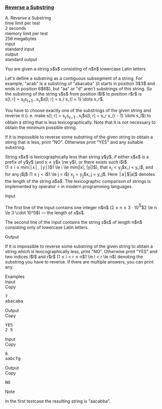 <h3><a href="https://codeforces.com/contest/1155/problem/A" target="_blank" rel="noopener noreferrer">Reverse a Substring</a></h3>

<div class="header"><div class="title">A. Reverse a Substring</div><div class="time-limit"><div class="property-title">time limit per test</div>2 seconds</div><div class="memory-limit"><div class="property-title">memory limit per test</div>256 megabytes</div><div class="input-file input-standard"><div class="property-title">input</div>standard input</div><div class="output-file output-standard"><div class="property-title">output</div>standard output</div></div><div><p>You are given a string <span class="MathJax_Preview" style="color: inherit;"><span class="MJXp-math" id="MJXp-Span-1"><span class="MJXp-mi MJXp-italic" id="MJXp-Span-2">s</span></span></span><span class="MathJax MathJax_Processing" id="MathJax-Element-1-Frame" tabindex="0"></span>$s$ consisting of <span class="MathJax_Preview" style="color: inherit;"><span class="MJXp-math" id="MJXp-Span-3"><span class="MJXp-mi MJXp-italic" id="MJXp-Span-4">n</span></span></span><span class="MathJax MathJax_Processing" id="MathJax-Element-2-Frame" tabindex="0"></span>$n$ lowercase Latin letters.</p><p>Let's define a substring as a contiguous subsegment of a string. For example, "<span class="tex-font-style-tt">acab</span>" is a substring of "<span class="tex-font-style-tt">abacaba</span>" (it starts in position <span class="MathJax_Preview" style="color: inherit;"><span class="MJXp-math" id="MJXp-Span-5"><span class="MJXp-mn" id="MJXp-Span-6">3</span></span></span><span class="MathJax MathJax_Processing" id="MathJax-Element-3-Frame" tabindex="0"></span>$3$ and ends in position <span class="MathJax_Preview" style="color: inherit;"><span class="MJXp-math" id="MJXp-Span-7"><span class="MJXp-mn" id="MJXp-Span-8">6</span></span></span><span class="MathJax MathJax_Processing" id="MathJax-Element-4-Frame" tabindex="0"></span>$6$), but "<span class="tex-font-style-tt">aa</span>" or "<span class="tex-font-style-tt">d</span>" aren't substrings of this string. So the substring of the string <span class="MathJax_Preview" style="color: inherit;"><span class="MJXp-math" id="MJXp-Span-9"><span class="MJXp-mi MJXp-italic" id="MJXp-Span-10">s</span></span></span><span class="MathJax MathJax_Processing" id="MathJax-Element-5-Frame" tabindex="0"></span>$s$ from position <span class="MathJax_Preview" style="color: inherit;"><span class="MJXp-math" id="MJXp-Span-11"><span class="MJXp-mi MJXp-italic" id="MJXp-Span-12">l</span></span></span><span class="MathJax MathJax_Processing" id="MathJax-Element-6-Frame" tabindex="0"></span>$l$ to position <span class="MathJax_Preview" style="color: inherit;"><span class="MJXp-math" id="MJXp-Span-13"><span class="MJXp-mi MJXp-italic" id="MJXp-Span-14">r</span></span></span><span class="MathJax MathJax_Processing" id="MathJax-Element-7-Frame" tabindex="0"></span>$r$ is <span class="MathJax_Preview" style="color: inherit;"><span class="MJXp-math" id="MJXp-Span-15"><span class="MJXp-mi MJXp-italic" id="MJXp-Span-16">s</span><span class="MJXp-mo" id="MJXp-Span-17" style="margin-left: 0em; margin-right: 0em;">[</span><span class="MJXp-mi MJXp-italic" id="MJXp-Span-18">l</span><span class="MJXp-mo" id="MJXp-Span-19" style="margin-left: 0em; margin-right: 0.222em;">;</span><span class="MJXp-mi MJXp-italic" id="MJXp-Span-20">r</span><span class="MJXp-mo" id="MJXp-Span-21" style="margin-left: 0em; margin-right: 0em;">]</span><span class="MJXp-mo" id="MJXp-Span-22" style="margin-left: 0.333em; margin-right: 0.333em;">=</span><span class="MJXp-msubsup" id="MJXp-Span-23"><span class="MJXp-mi MJXp-italic" id="MJXp-Span-24" style="margin-right: 0.05em;">s</span><span class="MJXp-mi MJXp-italic MJXp-script" id="MJXp-Span-25" style="vertical-align: -0.4em;">l</span></span><span class="MJXp-msubsup" id="MJXp-Span-26"><span class="MJXp-mi MJXp-italic" id="MJXp-Span-27" style="margin-right: 0.05em;">s</span><span class="MJXp-mrow MJXp-script" id="MJXp-Span-28" style="vertical-align: -0.4em;"><span class="MJXp-mi MJXp-italic" id="MJXp-Span-29">l</span><span class="MJXp-mo" id="MJXp-Span-30">+</span><span class="MJXp-mn" id="MJXp-Span-31">1</span></span></span><span class="MJXp-mo" id="MJXp-Span-32" style="margin-left: 0em; margin-right: 0em;">…</span><span class="MJXp-msubsup" id="MJXp-Span-33"><span class="MJXp-mi MJXp-italic" id="MJXp-Span-34" style="margin-right: 0.05em;">s</span><span class="MJXp-mi MJXp-italic MJXp-script" id="MJXp-Span-35" style="vertical-align: -0.4em;">r</span></span></span></span><span class="MathJax MathJax_Processing" id="MathJax-Element-8-Frame" tabindex="0"></span>$s[l; r] = s_l s_{l + 1} \dots s_r$.</p><p>You have to choose <span class="tex-font-style-bf">exactly</span> one of the substrings of the given string and reverse it (i. e. make <span class="MathJax_Preview" style="color: inherit;"><span class="MJXp-math" id="MJXp-Span-36"><span class="MJXp-mi MJXp-italic" id="MJXp-Span-37">s</span><span class="MJXp-mo" id="MJXp-Span-38" style="margin-left: 0em; margin-right: 0em;">[</span><span class="MJXp-mi MJXp-italic" id="MJXp-Span-39">l</span><span class="MJXp-mo" id="MJXp-Span-40" style="margin-left: 0em; margin-right: 0.222em;">;</span><span class="MJXp-mi MJXp-italic" id="MJXp-Span-41">r</span><span class="MJXp-mo" id="MJXp-Span-42" style="margin-left: 0em; margin-right: 0em;">]</span><span class="MJXp-mo" id="MJXp-Span-43" style="margin-left: 0.333em; margin-right: 0.333em;">=</span><span class="MJXp-msubsup" id="MJXp-Span-44"><span class="MJXp-mi MJXp-italic" id="MJXp-Span-45" style="margin-right: 0.05em;">s</span><span class="MJXp-mi MJXp-italic MJXp-script" id="MJXp-Span-46" style="vertical-align: -0.4em;">r</span></span><span class="MJXp-msubsup" id="MJXp-Span-47"><span class="MJXp-mi MJXp-italic" id="MJXp-Span-48" style="margin-right: 0.05em;">s</span><span class="MJXp-mrow MJXp-script" id="MJXp-Span-49" style="vertical-align: -0.4em;"><span class="MJXp-mi MJXp-italic" id="MJXp-Span-50">r</span><span class="MJXp-mo" id="MJXp-Span-51">−</span><span class="MJXp-mn" id="MJXp-Span-52">1</span></span></span><span class="MJXp-mo" id="MJXp-Span-53" style="margin-left: 0em; margin-right: 0em;">…</span><span class="MJXp-msubsup" id="MJXp-Span-54"><span class="MJXp-mi MJXp-italic" id="MJXp-Span-55" style="margin-right: 0.05em;">s</span><span class="MJXp-mi MJXp-italic MJXp-script" id="MJXp-Span-56" style="vertical-align: -0.4em;">l</span></span></span></span><span class="MathJax MathJax_Processing" id="MathJax-Element-9-Frame" tabindex="0"></span>$s[l; r] = s_r s_{r - 1} \dots s_l$) to obtain a string that is <span class="tex-font-style-bf">less</span> lexicographically. Note that it <span class="tex-font-style-bf">is not necessary</span> to obtain the minimum possible string.</p><p>If it is impossible to reverse some substring of the given string to obtain a string that is less, print "<span class="tex-font-style-tt">NO</span>". Otherwise print "<span class="tex-font-style-tt">YES</span>" and <span class="tex-font-style-bf">any</span> suitable substring.</p><p>String <span class="MathJax_Preview" style="color: inherit;"><span class="MJXp-math" id="MJXp-Span-57"><span class="MJXp-mi MJXp-italic" id="MJXp-Span-58">x</span></span></span><span class="MathJax MathJax_Processing" id="MathJax-Element-10-Frame" tabindex="0"></span>$x$ is lexicographically less than string <span class="MathJax_Preview" style="color: inherit;"><span class="MJXp-math" id="MJXp-Span-59"><span class="MJXp-mi MJXp-italic" id="MJXp-Span-60">y</span></span></span><span class="MathJax MathJax_Processing" id="MathJax-Element-11-Frame" tabindex="0"></span>$y$, if either <span class="MathJax_Preview" style="color: inherit;"><span class="MJXp-math" id="MJXp-Span-61"><span class="MJXp-mi MJXp-italic" id="MJXp-Span-62">x</span></span></span><span class="MathJax MathJax_Processing" id="MathJax-Element-12-Frame" tabindex="0"></span>$x$ is a prefix of <span class="MathJax_Preview" style="color: inherit;"><span class="MJXp-math" id="MJXp-Span-63"><span class="MJXp-mi MJXp-italic" id="MJXp-Span-64">y</span></span></span><span class="MathJax MathJax_Processing" id="MathJax-Element-13-Frame" tabindex="0"></span>$y$ (and <span class="MathJax_Preview" style="color: inherit;"><span class="MJXp-math" id="MJXp-Span-65"><span class="MJXp-mi MJXp-italic" id="MJXp-Span-66">x</span><span class="MJXp-mo" id="MJXp-Span-67" style="margin-left: 0.333em; margin-right: 0.333em;">≠</span><span class="MJXp-mi MJXp-italic" id="MJXp-Span-68">y</span></span></span><span class="MathJax MathJax_Processing" id="MathJax-Element-14-Frame" tabindex="0"></span>$x \ne y$), or there exists such <span class="MathJax_Preview" style="color: inherit;"><span class="MJXp-math" id="MJXp-Span-69"><span class="MJXp-mi MJXp-italic" id="MJXp-Span-70">i</span></span></span><span class="MathJax MathJax_Processing" id="MathJax-Element-15-Frame" tabindex="0"></span>$i$ (<span class="MathJax_Preview" style="color: inherit;"><span class="MJXp-math" id="MJXp-Span-71"><span class="MJXp-mn" id="MJXp-Span-72">1</span><span class="MJXp-mo" id="MJXp-Span-73" style="margin-left: 0.333em; margin-right: 0.333em;">≤</span><span class="MJXp-mi MJXp-italic" id="MJXp-Span-74">i</span><span class="MJXp-mo" id="MJXp-Span-75" style="margin-left: 0.333em; margin-right: 0.333em;">≤</span><span class="MJXp-mi MJXp-italic" id="MJXp-Span-76">m</span><span class="MJXp-mi MJXp-italic" id="MJXp-Span-77">i</span><span class="MJXp-mi MJXp-italic" id="MJXp-Span-78">n</span><span class="MJXp-mo" id="MJXp-Span-79" style="margin-left: 0em; margin-right: 0em;">(</span><span class="MJXp-mrow" id="MJXp-Span-80"><span class="MJXp-mo" id="MJXp-Span-81" style="margin-left: 0.167em; margin-right: 0.167em;">|</span></span><span class="MJXp-mi MJXp-italic" id="MJXp-Span-82">x</span><span class="MJXp-mrow" id="MJXp-Span-83"><span class="MJXp-mo" id="MJXp-Span-84" style="margin-left: 0.167em; margin-right: 0.167em;">|</span></span><span class="MJXp-mo" id="MJXp-Span-85" style="margin-left: 0em; margin-right: 0.222em;">,</span><span class="MJXp-mrow" id="MJXp-Span-86"><span class="MJXp-mo" id="MJXp-Span-87" style="margin-left: 0.167em; margin-right: 0.167em;">|</span></span><span class="MJXp-mi MJXp-italic" id="MJXp-Span-88">y</span><span class="MJXp-mrow" id="MJXp-Span-89"><span class="MJXp-mo" id="MJXp-Span-90" style="margin-left: 0.167em; margin-right: 0.167em;">|</span></span><span class="MJXp-mo" id="MJXp-Span-91" style="margin-left: 0em; margin-right: 0em;">)</span></span></span><span class="MathJax MathJax_Processing" id="MathJax-Element-16-Frame" tabindex="0"></span>$1 \le i \le min(|x|, |y|)$), that <span class="MathJax_Preview" style="color: inherit;"><span class="MJXp-math" id="MJXp-Span-92"><span class="MJXp-msubsup" id="MJXp-Span-93"><span class="MJXp-mi MJXp-italic" id="MJXp-Span-94" style="margin-right: 0.05em;">x</span><span class="MJXp-mi MJXp-italic MJXp-script" id="MJXp-Span-95" style="vertical-align: -0.4em;">i</span></span><span class="MJXp-mo" id="MJXp-Span-96" style="margin-left: 0.333em; margin-right: 0.333em;"><</span><span class="MJXp-msubsup" id="MJXp-Span-97"><span class="MJXp-mi MJXp-italic" id="MJXp-Span-98" style="margin-right: 0.05em;">y</span><span class="MJXp-mi MJXp-italic MJXp-script" id="MJXp-Span-99" style="vertical-align: -0.4em;">i</span></span></span></span><span class="MathJax MathJax_Processing" id="MathJax-Element-17-Frame" tabindex="0"></span>$x_i < y_i$, and for any <span class="MathJax_Preview" style="color: inherit;"><span class="MJXp-math" id="MJXp-Span-100"><span class="MJXp-mi MJXp-italic" id="MJXp-Span-101">j</span></span></span><span class="MathJax MathJax_Processing" id="MathJax-Element-18-Frame" tabindex="0"></span>$j$ (<span class="MathJax_Preview" style="color: inherit;"><span class="MJXp-math" id="MJXp-Span-102"><span class="MJXp-mn" id="MJXp-Span-103">1</span><span class="MJXp-mo" id="MJXp-Span-104" style="margin-left: 0.333em; margin-right: 0.333em;">≤</span><span class="MJXp-mi MJXp-italic" id="MJXp-Span-105">j</span><span class="MJXp-mo" id="MJXp-Span-106" style="margin-left: 0.333em; margin-right: 0.333em;"><</span><span class="MJXp-mi MJXp-italic" id="MJXp-Span-107">i</span></span></span><span class="MathJax MathJax_Processing" id="MathJax-Element-19-Frame" tabindex="0"></span>$1 \le j < i$) <span class="MathJax_Preview" style="color: inherit;"><span class="MJXp-math" id="MJXp-Span-108"><span class="MJXp-msubsup" id="MJXp-Span-109"><span class="MJXp-mi MJXp-italic" id="MJXp-Span-110" style="margin-right: 0.05em;">x</span><span class="MJXp-mi MJXp-italic MJXp-script" id="MJXp-Span-111" style="vertical-align: -0.4em;">j</span></span><span class="MJXp-mo" id="MJXp-Span-112" style="margin-left: 0.333em; margin-right: 0.333em;">=</span><span class="MJXp-msubsup" id="MJXp-Span-113"><span class="MJXp-mi MJXp-italic" id="MJXp-Span-114" style="margin-right: 0.05em;">y</span><span class="MJXp-mi MJXp-italic MJXp-script" id="MJXp-Span-115" style="vertical-align: -0.4em;">j</span></span></span></span><span class="MathJax MathJax_Processing" id="MathJax-Element-20-Frame" tabindex="0"></span>$x_j = y_j$. Here <span class="MathJax_Preview" style="color: inherit;"><span class="MJXp-math" id="MJXp-Span-116"><span class="MJXp-mrow" id="MJXp-Span-117"><span class="MJXp-mo" id="MJXp-Span-118" style="margin-left: 0.167em; margin-right: 0.167em;">|</span></span><span class="MJXp-mi MJXp-italic" id="MJXp-Span-119">a</span><span class="MJXp-mrow" id="MJXp-Span-120"><span class="MJXp-mo" id="MJXp-Span-121" style="margin-left: 0.167em; margin-right: 0.167em;">|</span></span></span></span><span class="MathJax MathJax_Processing" id="MathJax-Element-21-Frame" tabindex="0"></span>$|a|$ denotes the length of the string <span class="MathJax_Preview" style="color: inherit;"><span class="MJXp-math" id="MJXp-Span-122"><span class="MJXp-mi MJXp-italic" id="MJXp-Span-123">a</span></span></span><span class="MathJax MathJax_Processing" id="MathJax-Element-22-Frame" tabindex="0"></span>$a$. The lexicographic comparison of strings is implemented by operator <span class="tex-font-style-tt"><</span> in modern programming languages​​.</p></div><div class="input-specification"><div class="section-title">Input</div><p>The first line of the input contains one integer <span class="MathJax_Preview" style="color: inherit;"><span class="MJXp-math" id="MJXp-Span-124"><span class="MJXp-mi MJXp-italic" id="MJXp-Span-125">n</span></span></span><span class="MathJax MathJax_Processing" id="MathJax-Element-23-Frame" tabindex="0"></span>$n$ (<span class="MathJax_Preview" style="color: inherit;"><span class="MJXp-math" id="MJXp-Span-126"><span class="MJXp-mn" id="MJXp-Span-127">2</span><span class="MJXp-mo" id="MJXp-Span-128" style="margin-left: 0.333em; margin-right: 0.333em;">≤</span><span class="MJXp-mi MJXp-italic" id="MJXp-Span-129">n</span><span class="MJXp-mo" id="MJXp-Span-130" style="margin-left: 0.333em; margin-right: 0.333em;">≤</span><span class="MJXp-mn" id="MJXp-Span-131">3</span><span class="MJXp-mo" id="MJXp-Span-132" style="margin-left: 0.267em; margin-right: 0.267em;">⋅</span><span class="MJXp-msubsup" id="MJXp-Span-133"><span class="MJXp-mn" id="MJXp-Span-134" style="margin-right: 0.05em;">10</span><span class="MJXp-mn MJXp-script" id="MJXp-Span-135" style="vertical-align: 0.5em;">5</span></span></span></span><span class="MathJax MathJax_Processing" id="MathJax-Element-24-Frame" tabindex="0"></span>$2 \le n \le 3 \cdot 10^5$) — the length of <span class="MathJax_Preview" style="color: inherit;"><span class="MJXp-math" id="MJXp-Span-136"><span class="MJXp-mi MJXp-italic" id="MJXp-Span-137">s</span></span></span><span class="MathJax MathJax_Processing" id="MathJax-Element-25-Frame" tabindex="0"></span>$s$.</p><p>The second line of the input contains the string <span class="MathJax_Preview" style="color: inherit;"><span class="MJXp-math" id="MJXp-Span-138"><span class="MJXp-mi MJXp-italic" id="MJXp-Span-139">s</span></span></span><span class="MathJax MathJax_Processing" id="MathJax-Element-26-Frame" tabindex="0"></span>$s$ of length <span class="MathJax_Preview" style="color: inherit;"><span class="MJXp-math" id="MJXp-Span-140"><span class="MJXp-mi MJXp-italic" id="MJXp-Span-141">n</span></span></span><span class="MathJax MathJax_Processing" id="MathJax-Element-27-Frame" tabindex="0"></span>$n$ consisting only of lowercase Latin letters.</p></div><div class="output-specification"><div class="section-title">Output</div><p>If it is impossible to reverse some substring of the given string to obtain a string which is lexicographically <span class="tex-font-style-bf">less</span>, print "<span class="tex-font-style-tt">NO</span>". Otherwise print "<span class="tex-font-style-tt">YES</span>" and two indices <span class="MathJax_Preview" style="color: inherit;"><span class="MJXp-math" id="MJXp-Span-142"><span class="MJXp-mi MJXp-italic" id="MJXp-Span-143">l</span></span></span><span class="MathJax MathJax_Processing" id="MathJax-Element-28-Frame" tabindex="0"></span>$l$ and <span class="MathJax_Preview" style="color: inherit;"><span class="MJXp-math" id="MJXp-Span-144"><span class="MJXp-mi MJXp-italic" id="MJXp-Span-145">r</span></span></span><span class="MathJax MathJax_Processing" id="MathJax-Element-29-Frame" tabindex="0"></span>$r$ (<span class="MathJax_Preview" style="color: inherit;"><span class="MJXp-math" id="MJXp-Span-146"><span class="MJXp-mn" id="MJXp-Span-147">1</span><span class="MJXp-mo" id="MJXp-Span-148" style="margin-left: 0.333em; margin-right: 0.333em;">≤</span><span class="MJXp-mi MJXp-italic" id="MJXp-Span-149">l</span><span class="MJXp-mo" id="MJXp-Span-150" style="margin-left: 0.333em; margin-right: 0.333em;"><</span><span class="MJXp-mi MJXp-italic" id="MJXp-Span-151">r</span><span class="MJXp-mo" id="MJXp-Span-152" style="margin-left: 0.333em; margin-right: 0.333em;">≤</span><span class="MJXp-mi MJXp-italic" id="MJXp-Span-153">n</span></span></span><span class="MathJax MathJax_Processing" id="MathJax-Element-30-Frame" tabindex="0"></span>$1 \le l < r \le n$) denoting the substring you have to reverse. If there are multiple answers, you can print any.</p></div><div class="sample-tests"><div class="section-title">Examples</div><div class="sample-test"><div class="input"><div class="title">Input<div title="Copy" data-clipboard-target="#id0042961356417106056" id="id009317721126827817" class="input-output-copier">Copy</div></div><pre id="id0042961356417106056">7
abacaba
</pre></div><div class="output"><div class="title">Output<div title="Copy" data-clipboard-target="#id009192760475677292" id="id009296302684252578" class="input-output-copier">Copy</div></div><pre id="id009192760475677292">YES
2 5
</pre></div><div class="input"><div class="title">Input<div title="Copy" data-clipboard-target="#id006891493456305895" id="id006605468935042587" class="input-output-copier">Copy</div></div><pre id="id006891493456305895">6
aabcfg
</pre></div><div class="output"><div class="title">Output<div title="Copy" data-clipboard-target="#id0034168890772967964" id="id005379058680650298" class="input-output-copier">Copy</div></div><pre id="id0034168890772967964">NO
</pre></div></div></div><div class="note"><div class="section-title">Note</div><p>In the first testcase the resulting string is "<span class="tex-font-style-tt">aacabba</span>".</p></div>